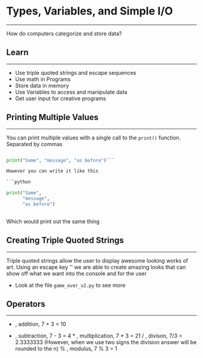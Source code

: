 # Types, Variables, and Simple I/O
---

How do computers categorize and store data? 

## Learn
---
* Use triple quoted strings and escape sequences
* Use math in Programs
* Store data in memory
* Use Variables to access and manipulate data
* Get user input for creative programs


## __Printing Multiple Values__
---

You can print multiple values with a single call to the `print()` function. Separated by commas

```python

print("Same", "message", "as before")```

However you can write it like this

```python

print("Same",
	  "message",
	  "as before")
	  
```
	  
Which would print out the same thing

## __Creating Triple Quoted Strings__
---

Triple quoted strings allow the user to display awesome looking works of art. Using an escape key '\' we are
able to create amazing looks that can show off what we want into the console and for the user

* Look at the file `game_over_v2.py` to see more


## __Operators__
---

+ , addition, 7 + 3 = 10
- , subtraction, 7 - 3 = 4
\* , multiplication, 7 \* 3 = 21
\/ , divison, 7/3 = 2.3333333 (However, when we use two signs the division answer will be rounded to the n)
% , modulus, 7 % 3 = 1


